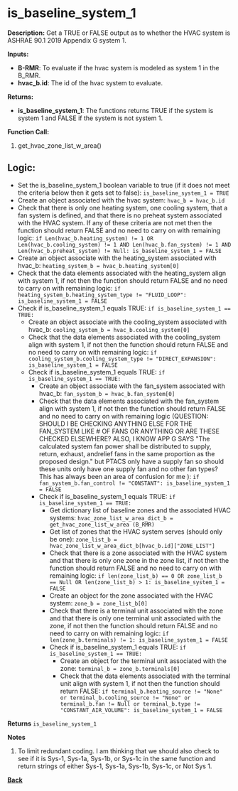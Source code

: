# is_baseline_system_1  

**Description:** Get a TRUE or FALSE output as to whether the HVAC system is ASHRAE 90.1 2019 Appendix G system 1.  

**Inputs:**  
- **B-RMR**: To evaluate if the hvac system is modeled as system 1 in the B_RMR.   
- **hvac_b.id**: The id of the hvac system to evaluate.  

**Returns:**  
- **is_baseline_system_1**: The functions returns TRUE if the system is system 1 and FALSE if the system is not system 1.  
 
**Function Call:** 
1. get_hvac_zone_list_w_area()   

## Logic:  
- Set the is_baseline_system_1 boolean variable to true (if it does not meet the criteria below then it gets set to false): `is_baseline_system_1 = TRUE`  
- Create an object associated with the hvac system: `hvac_b = hvac_b.id`  
- Check that there is only one heating system, one cooling system, that a fan system is defined, and that there is no preheat system associated with the HVAC system. If any of these criteria are not met then the function should return FALSE and no need to carry on with remaining logic: `if Len(hvac_b.heating_system) != 1 OR Len(hvac_b.cooling_system) != 1 AND Len(hvac_b.fan_system) != 1 AND Len(hvac_b.preheat_system) != Null: is_baseline_system_1 = FALSE`  
- Create an object associate with the heating_system associated with hvac_b: `heating_system_b = hvac_b.heating_system[0]`
- Check that the data elements associated with the heating_system align with system 1, if not then the function should return FALSE and no need to carry on with remaining logic: `if heating_system_b.heating_system_type != "FLUID_LOOP": is_baseline_system_1 = FALSE`
- Check if is_baseline_system_1 equals TRUE: `if is_baseline_system_1 == TRUE:`  
    - Create an object associate with the cooling_system associated with hvac_b: `cooling_system_b = hvac_b.cooling_system[0]`
    - Check that the data elements associated with the cooling_system align with system 1, if not then the function should return FALSE and no need to carry on with remaining logic: `if cooling_system_b.cooling_system_type != "DIRECT_EXPANSION": is_baseline_system_1 = FALSE` 
    - Check if is_baseline_system_1 equals TRUE: `if is_baseline_system_1 == TRUE:`  
        - Create an object associate with the fan_system associated with hvac_b: `fan_system_b = hvac_b.fan_system[0]`
        - Check that the data elements associated with the fan_system align with system 1, if not then the function should return FALSE and no need to carry on with remaining logic (QUESTION: SHOULD I BE CHECKING ANYTHING ELSE FOR THE FAN_SYSTEM LIKE # OF FANS OR ANYTHING OR ARE THESE CHECKED ELSEWHERE? ALSO, I KNOW APP G SAYS "The calculated system fan power shall be distributed to supply, return, exhaust, andrelief fans in the same proportion as the proposed design." but PTACS only have a supply fan so should these units only have one supply fan and no other fan types? This has always been an area of confusion for me ): `if fan_system_b.fan_control != "CONSTANT": is_baseline_system_1 = FALSE` 
        - Check if is_baseline_system_1 equals TRUE: `if is_baseline_system_1 == TRUE:`  
            - Get dictionary list of baseline zones and the associated HVAC systems: `hvac_zone_list_w_area_dict_b = get_hvac_zone_list_w_area (B_RMR)`  
            - Get list of zones that the HVAC system serves (should only be one): `zone_list_b = hvac_zone_list_w_area_dict_b[hvac_b.id]["ZONE_LIST"]`  
            - Check that there is a zone associated with the HVAC system and that there is only one zone in the zone list, if not then the function should return FALSE and no need to carry on with remaining logic: `if len(zone_list_b) == 0 OR zone_list_b == Null OR len(zone_list_b) > 1: is_baseline_system_1 = FALSE`  
            - Create an object for the zone associated with the HVAC system: `zone_b = zone_list_b[0]`
            - Check that there is a terminal unit associated with the zone and that there is only one terminal unit associated with the zone, if not then the function should return FALSE and no need to carry on with remaining logic: `if len(zone_b.terminals) != 1: is_baseline_system_1 = FALSE`  
            - Check if is_baseline_system_1 equals TRUE: `if is_baseline_system_1 == TRUE:`  
                - Create an object for the terminal unit associated with the zone: `terminal_b = zone_b.terminals[0]`  
                - Check that the data elements associated with the terminal unit align with system 1, if not then the function should return FALSE: `if terminal_b.heating_source != "None" or terminal_b.cooling_source != "None" or terminal_b.fan != Null or terminal_b.type != "CONSTANT_AIR_VOLUME": is_baseline_system_1 = FALSE`  

**Returns** `is_baseline_system_1`  

**Notes**
1. To limit redundant coding. I am thinking that we should also check to see if it is Sys-1, Sys-1a, Sys-1b, or Sys-1c in the same function and return strings of either Sys-1, Sys-1a, Sys-1b, Sys-1c, or Not Sys 1.

**[Back](../_toc.md)**